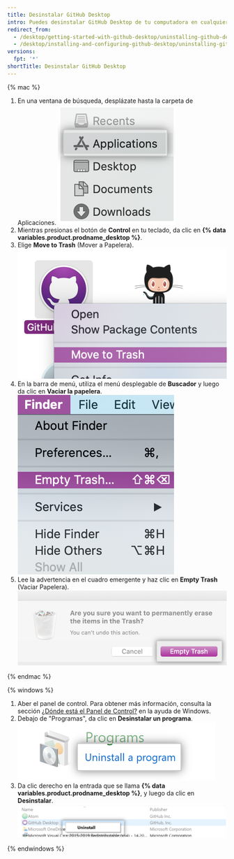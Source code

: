 ```yaml
---
title: Desinstalar GitHub Desktop
intro: Puedes desinstalar GitHub Desktop de tu computadora en cualquier momento.
redirect_from:
  - /desktop/getting-started-with-github-desktop/uninstalling-github-desktop
  - /desktop/installing-and-configuring-github-desktop/uninstalling-github-desktop
versions:
  fpt: '*'
shortTitle: Desinstalar GitHub Desktop
---
```


{% mac %}

1. En una ventana de búsqueda, desplázate hasta la carpeta de Aplicaciones. ![Carpeta de aplicaciones en la ventana del Buscador](/assets/images/help/desktop/applications-folder.png)
2. Mientras presionas el botón de **Control** en tu teclado, da clic en **{% data variables.product.prodname_desktop %}**.
3. Elige **Move to Trash** (Mover a Papelera). ![La opción de mover a la papelera](/assets/images/help/desktop/mac-move-to-trash.png)
4. En la barra de menú, utiliza el menú desplegable de **Buscador** y luego da clic en **Vaciar la papelera**. ![La opción de vaciar la papelera en la barra de menú](/assets/images/help/desktop/mac-empty-trash-menu.png)
5. Lee la advertencia en el cuadro emergente y haz clic en **Empty Trash** (Vaciar Papelera). ![El botón de vaciar la papelera](/assets/images/help/desktop/mac-empty-trash-button.png)

{% endmac %}

{% windows %}

1. Aber el panel de control. Para obtener más información, consulta la sección [¿Dónde está el Panel de Control?](https://support.microsoft.com/en-us/help/13764/windows-where-is-control-panel) en la ayuda de Windows.
2. Debajo de "Programas", da clic en **Desinstalar un programa**. ![La opción de desinstalar programa en el panel de control](/assets/images/help/desktop/windows-uninstall-a-program.png)
3. Da clic derecho en la entrada que se llama **{% data variables.product.prodname_desktop %}**, y luego da clic en **Desinstalar**. ![La opción de desinstalar](/assets/images/help/desktop/windows-click-uninstall.png)

{% endwindows %}
